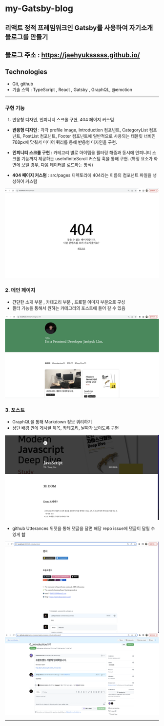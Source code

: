 # my-Gatsby-blog

## 리액트 정적 프레임워크인 Gatsby를 사용하여 자기소개 블로그를 만들기
블로그 주소 : https://jaehyuksssss.github.io/
---

## Technologies
* Git, github
* 기술 스택 : TypeScript , React , Gatsby , GraphQL, @emotion 
---

### 구현 기능

1. 반응형 디자인, 인피니티 스크롤 구현, 404 페이지 커스텀

- **반응형 디자인** : 각각 profile Image, Introduction 컴포넌트, CategoryList 컴포넌트, PostList 컴포넌트, Footer 컴포넌트에 일반적으로 사용되는 태블릿 너비인 768px에 맞춰서
  미디어 쿼리를 통해 반응형 디자인을 구현.

- **인피니티 스크롤 구현** : 카테고리 별로 아이템을 필터링 해줌과 동시에 인피니티 스크롤 기능까지 제공하는 useInfiniteScroll 커스텀 훅을 통해 구현. (특정 요소가 화면에 보일 경우, 다음 데이터를 로드하는 방식)

- **404 페이지 커스텀** : src/pages 디렉토리에 404라는 이름의 컴포넌트 파일을 생성하여 커스텀

<img src ="./my_blog/contents/Image/404.png">

### 2. 메인 페이지 
- 간단한 소개 부분 , 카테고리 부분 , 프로필 이미지 부분으로 구성
- 필터 기능을 통해서 원하는 카테고리의 포스트에 들어 갈 수 있음
<img src = './my_blog/contents/Image/main.png'>

### 3. 포스트 
- GraphQL을 통해 Markdown 정보 쿼리하기
- 상단 배경 안에 게시글 제목, 카테고리, 날짜가 보이도록 구현
<img src = "./my_blog/contents/Image/post.png"> 


- github Utterances 위젯을 통해 댓글을 달면 해당 repo issue에 댓글이 달릴 수 있게 함
<img src = "my_blog/contents/Image/comment.png">

<img src = "./my_blog/contents/Image/issue.png">

---

